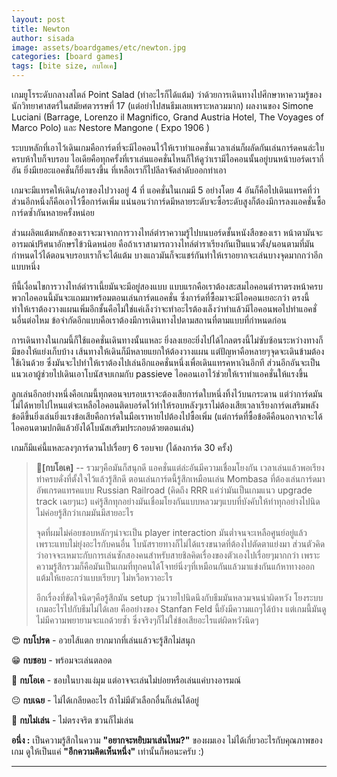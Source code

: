 ```yaml
---
layout: post
title: Newton
author: sisada
image: assets/boardgames/etc/newton.jpg
categories: [board games]
tags: [bite size, กบโอเค]
---
```

เกมยูโรระดับกลางสไตล์ Point Salad (ทำอะไรก็ได้แต้ม) ว่าด้วยการเดินทางไปศึกษาหาความรู้ของนักวิทยาศาสตร์ในสมัยศตวรรษที่ 17 (แต่อย่าไปสนธีมเลยเพราะหลวมมาก) ผลงานของ Simone Luciani (Barrage, Lorenzo il Magnifico, Grand Austria Hotel, The Voyages of Marco Polo) และ Nestore Mangone ( Expo 1906 )

ระบบหลักที่เอาไว้เดินเกมคือการ์ดที่จะมีไอคอนไว้ให้เราทำแอคชั่นเวลาเล่นก็ผลัดกันเล่นการ์ดคนล่ะใบครบห้าใบก็จบรอบ ไอเดียคือทุกครั้งที่เราเล่นแอคชั่นไหนก็ให้ดูว่าเรามีไอคอนนั้นอยู่บนหน้าบอร์ดเรากี่อัน ยิ่งมีเยอะแอคชั่นก็ยิ่งแรงขึ้น ที่เหลือเราก็ไปลีลาจัดลำดับออกท่าเอา

เกมจะมีแทรคให้เดิน/เอาของไปวางอยู่ 4 ที่ แอคชั่นในเกมมี 5 อย่างโดย 4 อันก็คือไปเดินแทรคที่ว่าส่วนอีกหนึ่งก็คือเอาไว้ซื้อการ์ดเพิ่ม แน่นอนว่าการ์ดมีหลายระดับจะซื้อระดับสูงก็ต้องมีการลงแอคชั่นซื้อการ์ดซ้ำกันหลายครั้งหน่อย

ส่วนผลิตแต้มหลักของเราจะมาจากการวางไทล์ตำราความรู้ไปบนบอร์ดชั้นหนังสือของเรา หน้าตามันจะอารมณ์ปริศนาอักษรไข้วนิดหน่อย คือถ้าเราสามารถวางไทล์ตำราเรียงกันเป็นแนวตั้ง/นอนตามที่มันกำหนดไว้ได้ตอนจบรอบเราก็จะได้แต้ม บางแถวมันก็จะแชร์กันทำให้เราอยากจะเล่นบางจุดมากกว่าอีกแบบหนึ่ง

ทีนี้เงื่อนไขการวางไทล์ตำราเนี้ยมันจะมีอยู่สองแบบ แบบแรกคือเราต้องสะสมไอคอนตำราตรงหน้าครบ พวกไอคอนนี้มันจะแถมมาพร้อมตอนเล่นการ์ดแอคชั่น ซึ่งการ์ดที่ซื้อมาจะมีไอคอนเยอะกว่า ตรงนี้ทำให้เราต้องวางแผนเพิ่มอีกชั้นคือไม่ใช่แค่เล็งว่าจะทำอะไรต้องเล็งว่าทำแล้วมีไอคอนพอไปทำแอคชั่นอื่นต่อไหม ข้อจำกัดอีกแบบคือเราต้องมีการเดินทางไปตามสถานที่ตามแบบที่กำหนดก่อน


การเดินทางในเกมนี้ก็ใช้แอคชั่นเดินทางนั้นแหละ ยิ่งลงเยอะยิ่งไปได้ไกลตรงนี้ไม่ซับซ้อนระหว่างทางก็มีของให้แย่งเก็บบ้าง เส้นทางให้เดินก็มีหลายแยกให้ต้องวางแผน แต่ปัญหาคือหลายๆจุดจะเดินข้ามต้องใช้เงินด้วย ซึ่งมันจะไปทำให้เราต้องไปเล่นอีกแอคชั่นหนึ่งเพื่อเดินแทรคหาเงินอีกที ส่วนอีกอันจะเป็นแนวเอาผู้ช่วยไปเดินเอาโบนัสจบเกมกับ passieve ไอคอนเอาไว้ช่วยให้เราทำแอคชั่นให้แรงขึ้น


ลูกเล่นอีกอย่างหนึ่งคือเกมนี้ทุกตอนจบรอบเราจะต้องเสียการ์ดใบหนึ่งทิ้งไว้บนกระดาน แต่ว่าการ์ดมันไม่ได้หายไปไหนแต่จะเหลือไอคอนติดบอร์ดไว้ทำให้รอบหลังๆเราไม่ต้องเสียเวลาเรียงการ์ดเสริมพลัง ข้อดีขึ้นยิ่งเล่นยิ่งแรงข้อเสียคือการ์ดในมือเราหายไปต้องไปซื้อเพิ่ม (แต่การ์ดที่ซื้อข้อดีคือนอกจากจะได้ไอคอนตามปกติแล้วยังได้โบนัสเสริมประกอบด้วยตอนเล่น)

เกมก็มีแค่นี้แหละลงๆการ์ดวนไปเรื่อยๆ 6 รอบจบ (ได้ลงการ์ด 30 ครั้ง)

> 🐸**[กบโอเค]** -- รวมๆคือมันก็สนุกดี แอคชั่นแต่ล่ะอันมีความเชื่อมโยงกัน เวลาเล่นแล้วพอเรียงท่าครบดั่งที่ตั้งใจไว้แล้วรู้สึกดี ตอนเล่นการ์ดนี้รู้สึกเหมือนเล่น Mombasa ที่ต้องเล่นการ์ดมาอัพเกรดแทรคแบบ Russian Railroad (คิดถึง RRR แค่ว่ามันเป็นเกมแนว upgrade track เฉยๆนะ) แค่รู้สึกทุกอย่างมันเชื่อมโยงกันแบบหลวมๆแบบที่บังคับให้ทำทุกอย่างไปนิด ไม่ค่อยรู้สึกว่าเกมมันมีสายอะไร
> 
> จุดที่ผมไม่ค่อยชอบหลักๆน่าจะเป็น player interaction มันต่ำจนจะเหลือศูนย์อยู่แล้ว เพราะแทบไม่ยุ่งอะไรกับคนอื่น โบนัสรายทางก็ไม่ได้แรงขนาดที่ต้องไปตัดตาแย่งมา ส่วนตัวคิดว่าอาจจะเหมาะกับการเล่นซักสองคนสำหรับสายชิลคิดเรื่องของตัวเองไปเรื่อยๆมากกว่า เพราะความรู้สึกรวมก็คือมันเป็นเกมที่ทุกคนได้โจทย์นิ่งๆที่เหมือนกันแล้วมาแข่งกันแก้หาทางออกแต้มให้เยอะกว่าแบบเรียบๆ ไม่หวือหวาอะไร
> 
> อีกเรื่องที่ขัดใจนิดๆคือรู้สึกมัน setup วุ่นวายไปนิดนึงกับธีมมันหลวมจนน่าผิดหวัง โยงระบบเกมอะไรไปกับธีมไม่ได้เลย คืออย่างของ Stanfan Feld นี้ยังมีความแถๆได้บ้าง แต่เกมนี้มันดูไม่มีความพยายามจะแถด้วยซ้ำ ซึ่งจริงๆก็ไม่ใช่ข้อเสียอะไรแต่ผิดหวังนิดๆ


😍 **กบโปรด** - อวยไส้แตก ยากมากที่เล่นแล้วจะรู้สึกไม่สนุก

😁 **กบชอบ** - พร้อมจะเล่นตลอด

🙂 **กบโอเค** - ชอบในบางแง่มุม แต่อาจจะเล่นไม่บ่อยหรือเล่นแค่บางอารมณ์

😐 **กบเฉย** - ไม่ได้เกลียดอะไร ถ้าไม่มีตัวเลือกอื่นก็เล่นได้อยู่

🖕 **กบไม่เล่น** - ไม่ตรงจริต ชวนก็ไม่เล่น

**อนึ่ง :** เป็นความรู้สึกในความ **"อยากจะหยิบมาเล่นไหม?"** ของผมเอง ไม่ได้เกี่ยวอะไรกับคุณภาพของเกม ดูให้เป็นแค่ **"อีกความคิดเห็นหนึ่ง"** เท่านั้นก็พอนะครับ :)



---

